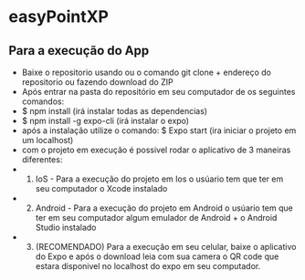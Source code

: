 # easyPointXP

## Para a execução do App
* Baixe o repositorio usando ou o comando git clone + endereço do repositorio ou fazendo download do ZIP
* Após entrar na pasta do repositório em seu computador de os seguintes comandos:
* $ npm install (irá instalar todas as dependencias)
* $ npm install -g expo-cli  (irá instalar o expo)
* após a instalação utilize o comando: $ Expo start (ira iniciar o projeto em um localhost)
* com o projeto em execução é possivel rodar o aplicativo de 3 maneiras diferentes:
* 1) IoS - Para a execução do projeto em Ios o usúario tem que ter em seu computador o Xcode instalado
* 2) Android - Para a execução do projeto em Android o usúario tem que ter em seu computador algum emulador de Android + o Android Studio instalado
* 3) (RECOMENDADO) Para a execução em seu celular, baixe o aplicativo do Expo e após o download leia com sua camera o QR code que estara disponivel no localhost do expo em seu computador.
